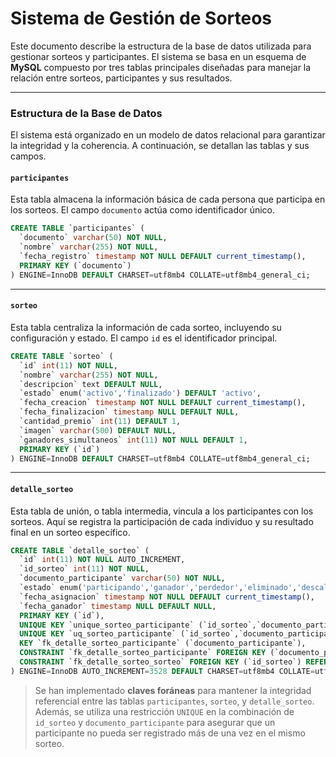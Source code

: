 # Sistema de Gestión de Sorteos

Este documento describe la estructura de la base de datos utilizada para gestionar sorteos y participantes. El sistema se basa en un esquema de **MySQL** compuesto por tres tablas principales diseñadas para manejar la relación entre sorteos, participantes y sus resultados.

---

### Estructura de la Base de Datos

El sistema está organizado en un modelo de datos relacional para garantizar la integridad y la coherencia. A continuación, se detallan las tablas y sus campos.

#### **`participantes`**
Esta tabla almacena la información básica de cada persona que participa en los sorteos. El campo `documento` actúa como identificador único.

```sql
CREATE TABLE `participantes` (
  `documento` varchar(50) NOT NULL,
  `nombre` varchar(255) NOT NULL,
  `fecha_registro` timestamp NOT NULL DEFAULT current_timestamp(),
  PRIMARY KEY (`documento`)
) ENGINE=InnoDB DEFAULT CHARSET=utf8mb4 COLLATE=utf8mb4_general_ci;
```

---

#### **`sorteo`**
Esta tabla centraliza la información de cada sorteo, incluyendo su configuración y estado. El campo `id` es el identificador principal.

```sql
CREATE TABLE `sorteo` (
  `id` int(11) NOT NULL,
  `nombre` varchar(255) NOT NULL,
  `descripcion` text DEFAULT NULL,
  `estado` enum('activo','finalizado') DEFAULT 'activo',
  `fecha_creacion` timestamp NOT NULL DEFAULT current_timestamp(),
  `fecha_finalizacion` timestamp NULL DEFAULT NULL,
  `cantidad_premio` int(11) DEFAULT 1,
  `imagen` varchar(500) DEFAULT NULL,
  `ganadores_simultaneos` int(11) NOT NULL DEFAULT 1,
  PRIMARY KEY (`id`)
) ENGINE=InnoDB DEFAULT CHARSET=utf8mb4 COLLATE=utf8mb4_general_ci;
```

---

#### **`detalle_sorteo`**
Esta tabla de unión, o tabla intermedia, vincula a los participantes con los sorteos. Aquí se registra la participación de cada individuo y su resultado final en un sorteo específico.

```sql
CREATE TABLE `detalle_sorteo` (
  `id` int(11) NOT NULL AUTO_INCREMENT,
  `id_sorteo` int(11) NOT NULL,
  `documento_participante` varchar(50) NOT NULL,
  `estado` enum('participando','ganador','perdedor','eliminado','descalificado') DEFAULT 'participando',
  `fecha_asignacion` timestamp NOT NULL DEFAULT current_timestamp(),
  `fecha_ganador` timestamp NULL DEFAULT NULL,
  PRIMARY KEY (`id`),
  UNIQUE KEY `unique_sorteo_participante` (`id_sorteo`,`documento_participante`),
  UNIQUE KEY `uq_sorteo_participante` (`id_sorteo`,`documento_participante`),
  KEY `fk_detalle_sorteo_participante` (`documento_participante`),
  CONSTRAINT `fk_detalle_sorteo_participante` FOREIGN KEY (`documento_participante`) REFERENCES `participantes` (`documento`) ON DELETE CASCADE,
  CONSTRAINT `fk_detalle_sorteo_sorteo` FOREIGN KEY (`id_sorteo`) REFERENCES `sorteo` (`id`) ON DELETE CASCADE
) ENGINE=InnoDB AUTO_INCREMENT=3528 DEFAULT CHARSET=utf8mb4 COLLATE=utf8mb4_general_ci;
```

> Se han implementado **claves foráneas** para mantener la integridad referencial entre las tablas `participantes`, `sorteo`, y `detalle_sorteo`. Además, se utiliza una restricción `UNIQUE` en la combinación de `id_sorteo` y `documento_participante` para asegurar que un participante no pueda ser registrado más de una vez en el mismo sorteo.

